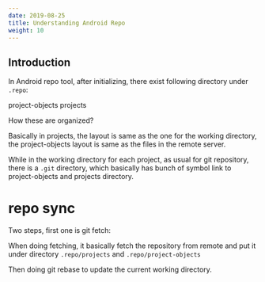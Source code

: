 ```yaml
---
date: 2019-08-25
title: Understanding Android Repo
weight: 10
---
```


## Introduction

In Android repo tool, after initializing, there exist following directory under
`.repo`:

project-objects
projects

How these are organized?

Basically in projects, the layout is same as the one for the working directory,
the project-objects layout is same as the files in the remote server.

While in the working directory for each project, as usual for git repository,
there is a `.git` directory, which basically has bunch of symbol link to
project-objects and projects directory.

# repo sync

Two steps, first one is git fetch:

When doing fetching, it basically fetch the repository from remote and put
it under directory `.repo/projects` and `.repo/project-objects`

Then doing git rebase to update the current working directory.
